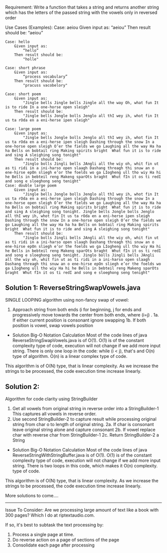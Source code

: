 Requirement:
	Write a function that takes a string and returns another string 
	which has the letters of the passed string with the vowels only in reversed order

Use Cases (Examples):
	Case: aeiou
		Given input as:
			“aeiou”
		Then result should be:
			“aeiou”
	
	Case: hello
		Given input as: 
			“hello”
		Then result should be:
			"holle"

	Case: short phrase
		Given input as: 
			“process vocabulary”
		Then result should be:
			"pracuss vacobelory"

	Case: short poem
		Given input as: 
			"Jingle bells Jingle bells Jingle all the way Oh, what fun It is to ride In a one-horse open sleigh"
		Then result should be:
			"Jingle bells Jongle bolls Jenglo all thI wey ih, whot fin It us ta rOda en a eni-herse ipen sleigh"
			
	Case: large poem
		Given input as: 
			"Jingle bells Jongle bolls Jenglo all thI wey ih, whot fin It us ta rOda en a eni-herse ipen sleigh Dashing through the snow In a one-horse open sleigh O’er the fields we go Laughing all the way Ha ha ha Bells on bobtail ring Making spirits bright  What fun it is to ride and sing A sleighing song tonight"
		Then result should be:
			"Jinglo bolls Jingli bells JAngli all the wiy oh, whit fin ut as ti ridi in a ini-harso open slaagh Dashang threagh thi snuw an o ene-hirse epOn sliegh e’or the foelds wo ga LIogheng ull tho wiy Ha hi he Bells in bebteil reng Makeng sparOts braght  Whut fIn it os ti redI and song e sloeghong seng tenight"
	Case: double large poem
		Given input as: 
			"Jingle bells Jongle bolls Jenglo all thI wey ih, whot fin It us ta rOda en a eni-herse ipen sleigh Dashing through the snow In a one-horse open sleigh O’er the fields we go Laughing all the way Ha ha ha Bells on bobtail ring Making spirits bright  What fun it is to ride and sing A sleighing song tonight. Jingle bells Jongle bolls Jenglo all thI wey ih, whot fin It us ta rOda en a eni-herse ipen sleigh Dashing through the snow In a one-horse open sleigh O’er the fields we go Laughing all the way Ha ha ha Bells on bobtail ring Making spirits bright  What fun it is to ride and sing A sleighing song tonight"
		Then result should be:
			"Jinglo bolls Jingli bells JAngli all the wiy oh, whit fin ut as ti ridi in a ini-harso open slaagh Dashang threagh thi snuw an o ene-hirse epOn sliegh e’or the foelds wo ga LIogheng ull tho wiy Ha hi he Bells in bebteil reng Makeng sparOts braght  Whut fIn it os ti redI and song e sloeghong seng tenight. Jinglo bolls Jingli bells JAngli all the wiy oh, whit fin ut as ti ridi in a ini-harso open slaagh Dashang threagh thi snuw an o ene-hirse epOn sliegh e’or the foelds wo ga LIogheng ull tho wiy Ha hi he Bells in bebteil reng Makeng sparOts braght  Whut fIn it os ti redI and song e sloeghong seng tenight"								
	

Solution 1: ReverseStringSwapVowels.java
---------------------------------------------------
SINGLE LOOPING algorithm using non-fancy swap of vowel:
1. Approach string from both ends (i for beginning, j for ends and
   progressively move towards the center from both ends, where (i=j) .
1a. If either current position is consonant ignore swapping
1b. If both position is vowel, swap vowels position


* Solution Big-O Notation Calculation
Most of the code lines of java ReverseStringSwapVowels.java is of O(1).
O(1) is of the constant complexity type of code, execution will not change
if we add more input string. There is only one loop in the code:
while (i < j), that's and O(n) type of algorithm. O(n) is a linear complex
type of code.

This algorithm is of O(N) type, that is linear complexity. As we increase
the strings to be processed, the code execution time increase linearly.


Solution 2:
---------------------------------------------------
Algorithm for code clarity using StringBuilder

1. Get all vowels from original string in reverse order into a StringBuilder-1
   This captures all vowels in reverse order.
2. Use second StringBuilder-2 to capture result while processing original string
   from char o to length of original string.
2a. If char is consonant leave original string alone and capture consonant
2b. If vowel replace char with reverse char from StringBuilder-1
2c. Return StringBuilder-2 a String

* Solution Big-O Notation Calculation
Most of the code lines of java ReverseStringWithStringBuffer.java is of O(1).
O(1) is of the constant complexity type of code, execution will not change
if we add more input string. There is two loops in this code, which makes it
O(n) complexity.
type of code.

This algorithm is of O(N) type, that is linear complexity. As we increase
the strings to be processed, the code execution time increase linearly.


More solutions to come....


----------------------------------------
Issue To Consider:
Are we processing large amount of text like a book with 300 pages?
Which I do at riptextaudio.com.

If so, it's best to subtask the text processing by:
1. Process a single page at time.
2. Do reverse action on a page of sections of the page
3. Consolidate each page after processing
